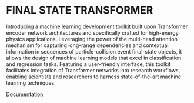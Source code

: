 # FINAL STATE TRANSFORMER

Introducing a machine learning development toolkit built upon Transformer encoder network architectures and specifically crafted for high-energy physics applications. Leveraging the power of the multi-head attention mechanism for capturing long-range dependencies and contextual information in sequences of particle-collision event final-state objects, it allows the design of machine learning models that excel in classification and regression tasks. Featuring a user-friendly interface, this toolkit facilitates integration of Transformer networks into research workflows, enabling scientists and researchers to harness state-of-the-art machine learning techniques. 

[Documentation]( https://dev-geof.github.io/final-state-transformer/)
